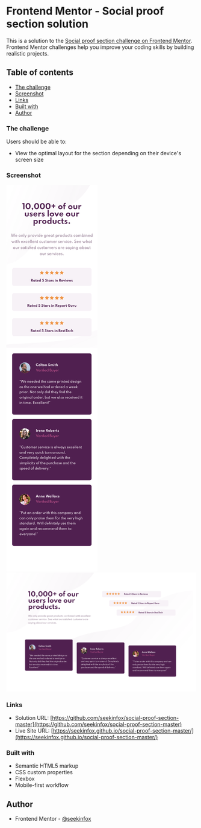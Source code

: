 # Frontend Mentor - Social proof section solution

This is a solution to the [Social proof section challenge on Frontend Mentor](https://www.frontendmentor.io/challenges/social-proof-section-6e0qTv_bA). Frontend Mentor challenges help you improve your coding skills by building realistic projects. 

## Table of contents

  - [The challenge](#the-challenge)
  - [Screenshot](#screenshot)
  - [Links](#links)
  - [Built with](#built-with)
- [Author](#author)

### The challenge

Users should be able to:

- View the optimal layout for the section depending on their device's screen size

### Screenshot

![mobile-size](https://raw.githubusercontent.com/seekinfox/social-proof-section-master/main/Screenshot_2021-09-12%20Frontend%20Mentor%20Social%20proof%20section(1).png)
![desktop-size](https://raw.githubusercontent.com/seekinfox/social-proof-section-master/main/Screenshot_2021-09-12%20Frontend%20Mentor%20Social%20proof%20section(2).png)

### Links

- Solution URL: [https://github.com/seekinfox/social-proof-section-master](https://github.com/seekinfox/social-proof-section-master)
- Live Site URL: [https://seekinfox.github.io/social-proof-section-master/](https://seekinfox.github.io/social-proof-section-master/)

### Built with

- Semantic HTML5 markup
- CSS custom properties
- Flexbox
- Mobile-first workflow


## Author


- Frontend Mentor - [@seekinfox](https://www.frontendmentor.io/profile/seekinfox)
